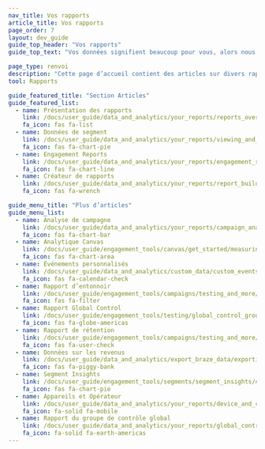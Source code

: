 ```yaml
---
nav_title: Vos rapports
article_title: Vos rapports
page_order: 7
layout: dev_guide
guide_top_header: "Vos rapports"
guide_top_text: "Vos données signifient beaucoup pour vous, alors nous avons créé plusieurs options de reporting dans Braze (sans compter <a href='/docs/user_guide/data_and_analytics/braze_currents/'>Currents</a>). <br><br> Si vous ne savez pas par où commencer, consultez notre <a href='/docs/user_guide/data_and_analytics/your_reports/reports_overview/'>Aperçu des Rapports</a> pour obtenir des conseils sur les rapports et analyses que vous pouvez utiliser pour répondre à vos questions de stratégie marketing.  "

page_type: renvoi
description: "Cette page d’accueil contient des articles sur divers rapports disponibles dans Braze (sans compter Currents)."
tool: Rapports

guide_featured_title: "Section Articles"
guide_featured_list:
  - name: Présentation des rapports
    link: /docs/user_guide/data_and_analytics/your_reports/reports_overview
    fa_icon: fas fa-list
  - name: Données de segment
    link: /docs/user_guide/data_and_analytics/your_reports/viewing_and_understanding_segment_data/
    fa_icon: fas fa-chart-pie
  - name: Engagement Reports
    link: /docs/user_guide/data_and_analytics/your_reports/engagement_reports/
    fa_icon: fas fa-chart-line
  - name: Créateur de rapports
    link: /docs/user_guide/data_and_analytics/your_reports/report_builder/
    fa_icon: fas fa-wrench

guide_menu_title: "Plus d’articles"
guide_menu_list:
  - name: Analyse de campagne
    link: /docs/user_guide/data_and_analytics/your_reports/campaign_analytics/
    fa_icon: fas fa-chart-bar
  - name: Analytique Canvas
    link: /docs/user_guide/engagement_tools/canvas/get_started/measuring_and_testing_with_canvas_analytics/
    fa_icon: fas fa-chart-area
  - name: Événements personnalisés
    link: /docs/user_guide/data_and_analytics/custom_data/custom_events/#custom-event-analytics
    fa_icon: fas fa-calendar-check
  - name: Rapport d’entonnoir
    link: /docs/user_guide/engagement_tools/campaigns/testing_and_more/campaign_funnel_report/
    fa_icon: fas fa-filter
  - name: Rapport Global Control
    link: /docs/user_guide/engagement_tools/testing/global_control_group/#viewing-reporting
    fa_icon: fas fa-globe-americas
  - name: Rapport de rétention
    link: /docs/user_guide/engagement_tools/campaigns/testing_and_more/retention_reports/
    fa_icon: fas fa-user-check
  - name: Données sur les revenus
    link: /docs/user_guide/data_and_analytics/export_braze_data/exporting_revenue_data/#revenue-data
    fa_icon: fas fa-piggy-bank
  - name: Segment Insights
    link: /docs/user_guide/engagement_tools/segments/segment_insights/#segment-insights
    fa_icon: fas fa-chart-pie
  - name: Appareils et Opérateur
    link: /docs/user_guide/data_and_analytics/your_reports/device_and_carriers/
    fa_icon: fa-solid fa-mobile
  - name: Rapport du groupe de contrôle global
    link: /docs/user_guide/data_and_analytics/your_reports/global_control_group_reporting/
    fa_icon: fa-solid fa-earth-americas
---
```


